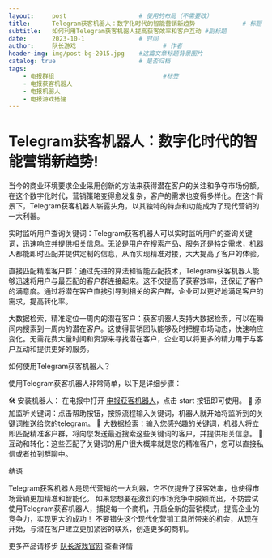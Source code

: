 ```yaml
---
layout:     post   				    # 使用的布局（不需要改）
title:      Telegram获客机器人：数字化时代的智能营销新趋势 			# 标题 
subtitle:   如何利用Telegram获客机器人提高获客效率和客户互动 #副标题
date:       2023-10-1				# 时间
author:     队长游戏 						# 作者
header-img: img/post-bg-2015.jpg 	#这篇文章标题背景图片
catalog: true 						# 是否归档
tags:
    - 电报群组								#标签
    - 电报获客机器人
    - 电报机器人
    - 电报游戏搭建
---
```

# Telegram获客机器人：数字化时代的智能营销新趋势!

当今的商业环境要求企业采用创新的方法来获得潜在客户的关注和争夺市场份额。在这个数字化时代，营销策略变得愈发复杂，客户的需求也变得多样化。在这个背景下，Telegram获客机器人崭露头角，以其独特的特点和功能成为了现代营销的一大利器。

实时监听用户查询关键词：Telegram获客机器人可以实时监听用户的查询关键词，迅速响应并提供相关信息。无论是用户在搜索产品、服务还是特定需求，机器人都能即时匹配并提供定制的信息，从而实现精准对接，大大提高了客户的体验。

直接匹配精准客户群：通过先进的算法和智能匹配技术，Telegram获客机器人能够迅速将用户与最匹配的客户群连接起来。这不仅提高了获客效率，还保证了客户的满意度。通过将潜在客户直接引导到相关的客户群，企业可以更好地满足客户的需求，提高转化率。

大数据检索，精准定位一周内的潜在客户：获客机器人支持大数据检索，可以在瞬间内搜索到一周内的潜在客户。这使得营销团队能够及时把握市场动态，快速响应变化。无需花费大量时间和资源来寻找潜在客户，企业可以将更多的精力用于与客户互动和提供更好的服务。

如何使用Telegram获客机器人？

使用Telegram获客机器人非常简单，以下是详细步骤：

🛠️ 安装机器人： 在电报中打开 [电报获客机器人]( https://t.me/zyhaoBot "telegram获客机器人")，点击 start 按钮即可使用。
🤖 添加监听关键词：点击帮助按钮，按照流程输入关键词，机器人就开始将监听到的关键词推送给您的telegram。
📢 大数据检索：输入您感兴趣的关键词，机器人将立即匹配精准客户群，将向您发送最近搜索这些关键词的客户，并提供相关信息。
📝 互动和转化：这些匹配了关键词的用户很大概率就是您的精准客户，您可以直接私信或者拉到群聊中。

结语

Telegram获客机器人是现代营销的一大利器，它不仅提升了获客效率，也使得市场营销更加精准和智能化。
如果您想要在激烈的市场竞争中脱颖而出，不妨尝试使用Telegram获客机器人，捕捉每一个商机，开启全新的营销模式，提高企业的竞争力，实现更大的成功！
不要错失这个现代化营销工具所带来的机会，从现在开始，与潜在客户建立更加紧密的联系，创造更多的商机。

更多产品请移步  [队长游戏官网](http://tggame.site  "队长游戏官方网站") 查看详情

